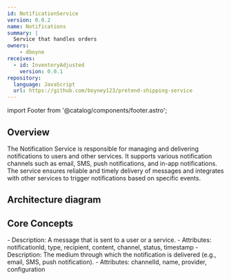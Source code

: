 ```yaml
---
id: NotificationService
version: 0.0.2
name: Notifications
summary: |
  Service that handles orders
owners:
    - dboyne
receives:
  - id: InventoryAdjusted
    version: 0.0.1
repository:
  language: JavaScript
  url: https://github.com/boyney123/pretend-shipping-service
---
```


import Footer from '@catalog/components/footer.astro';

## Overview

The Notification Service is responsible for managing and delivering notifications to users and other services. It supports various notification channels such as email, SMS, push notifications, and in-app notifications. The service ensures reliable and timely delivery of messages and integrates with other services to trigger notifications based on specific events.

## Architecture diagram

<NodeGraph />

## Core Concepts

<AccordionGroup>
  <Accordion title="Notification">
    - Description: A message that is sent to a user or a service.
    - Attributes: notificationId, type, recipient, content, channel, status, timestamp
  </Accordion>
  <Accordion title="Channel">
    - Description: The medium through which the notification is delivered (e.g., email, SMS, push notification).
    - Attributes: channelId, name, provider, configuration 
  </Accordion>
</AccordionGroup>

<Footer />